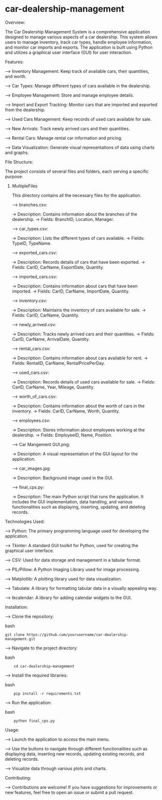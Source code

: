 # car-dealership-management

Overview:
  
  The Car Dealership Management System is a comprehensive application designed to manage various aspects of a car dealership. This system allows users to manage inventory, track car types, handle employee information, and monitor car imports and exports. The application is built using Python and utilizes a graphical user interface (GUI) for user interaction.

Features:

  --> Inventory Management: Keep track of available cars, their quantities, and worth.
  
  --> Car Types: Manage different types of cars available in the dealership.
  
  --> Employee Management: Store and manage employee details.
  
  --> Import and Export Tracking: Monitor cars that are imported and exported from the dealership.
  
  --> Used Cars Management: Keep records of used cars available for sale.
  
  --> New Arrivals: Track newly arrived cars and their quantities.
  
  --> Rental Cars: Manage rental car information and pricing.
  
  --> Data Visualization: Generate visual representations of data using charts and graphs.
  
  
File Structure:

  The project consists of several files and folders, each serving a specific purpose:
  
  1. MultipleFiles

     This directory contains all the necessary files for the application.
     
     --> branches.csv:

       -> Description: Contains information about the branches of the dealership.
       -> Fields: BranchID, Location, Manager.
     

     --> car_types.csv:
     
       -> Description: Lists the different types of cars available.
       -> Fields: TypeID, TypeName.
     

     --> exported_cars.csv:
     
       -> Description: Records details of cars that have been exported.
       -> Fields: CarID, CarName, ExportDate, Quantity.
     

     --> imported_cars.csv:
     
       -> Description: Contains information about cars that have been imported.
       -> Fields: CarID, CarName, ImportDate, Quantity.


     --> inventory.csv:
     
       -> Description: Maintains the inventory of cars available for sale.
       -> Fields: CarID, CarName, Quantity.


     --> newly_arrived.csv:
     
       -> Description: Tracks newly arrived cars and their quantities.
       -> Fields: CarID, CarName, ArrivalDate, Quantity.


     --> rental_cars.csv:
     
       -> Description: Contains information about cars available for rent.
       -> Fields: RentalID, CarName, RentalPricePerDay.


     --> used_cars.csv:
     
       -> Description: Records details of used cars available for sale.
       -> Fields: CarID, CarName, Year, Mileage, Quantity.


     --> worth_of_cars.csv:
     
       -> Description: Contains information about the worth of cars in the inventory.
       -> Fields: CarID, CarName, Worth, Quantity.
     

     --> employees.csv:
     
       -> Description: Stores information about employees working at the dealership.
       -> Fields: EmployeeID, Name, Position.


     --> Car Mangement GUI.png:
     
       -> Description: A visual representation of the GUI layout for the application.
     

     --> car_images.jpg:
     
       -> Description: Background image used in the GUI.
       

     --> final_cps.py:
     
       -> Description: The main Python script that runs the application. It includes the GUI implementation, data handling, and various functionalities such as displaying, inserting, updating, and deleting                              records.


Technologies Used:

--> Python: The primary programming language used for developing the application.

--> Tkinter: A standard GUI toolkit for Python, used for creating the graphical user interface.

--> CSV: Used for data storage and management in a tabular format.

--> PIL/Pillow: A Python Imaging Library used for image processing.

--> Matplotlib: A plotting library used for data visualization.

--> Tabulate: A library for formatting tabular data in a visually appealing way.

--> tkcalendar: A library for adding calendar widgets to the GUI.


Installation:

--> Clone the repository:

  bash
  
    git clone https://github.com/yourusername/car-dealership-management.git
        

--> Navigate to the project directory:

  bash
  
        cd car-dealership-management


--> Install the required libraries:
    
  bash
  
        pip install -r requirements.txt


--> Run the application:

  bash
  
        python final_cps.py


Usage:

--> Launch the application to access the main menu.

--> Use the buttons to navigate through different functionalities such as displaying data, inserting new records, updating existing records, and deleting records.

--> Visualize data through various plots and charts.


Contributing:

--> Contributions are welcome! If you have suggestions for improvements or new features, feel free to open an issue or submit a pull request.
